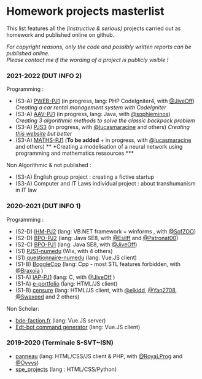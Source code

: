 # Homework projects masterlist

This list features all the *(instructive & serious)* projects carried out as homework and published online on github. 

*For copyright reasons, only the code and possibly written reports can be published online.  
Please contact me if the wording of a project is publicly visible !*

### 2021-2022 (DUT INFO 2)

Programming : 
* (S3-A) [PWEB-PJ1](https://github.com/LoganTann/PWEB-PJ1) (in progress, lang: PHP CodeIgniter4, with [@JiveOff](https://github.com/JiveOff))  
  *Creating a car rental management system with CodeIgniter*
* (S3-A) [AAV-PJ1](https://github.com/LoganTann/AAV-PJ1) (in progress, lang: Java, with [@sophieminos](https://github.com/sophieminos))  
  *Creating 3 algorithmic methods to solve the classic backpack problem*
* (S3-A) [PJS3](https://github.com/LoganTann/PJS3) (in progress, with [@lucasmaracine](https://github.com/lucasmaracine) and others)
  *Creating [this website](https://www.iledebrehat.fr/) but better*
* (S3-A) [MATHS-PJ1](https://github.com/LoganTann/MATHS-PJ1) (**To be added** + in progress, with [@lucasmaracine](https://github.com/lucasmaracine) and others)  **
  *Creating a modelisation of a neural network using programming and mathematics ressources ***

Non Algorithmic & not published : 
* (S3-A) English group project : creating a fictive startup
* (S3-A) Computer and IT Laws individual project : about transhumanism in IT law

### 2020-2021 (DUT INFO 1)

Programming :
* (S2-D) [IHM-PJ2](https://github.com/LoganTann/IHM-PJ2) (lang: VB.NET framework + winforms , with [@SofZOO](https://github.com/SofZOO))
* (S2-D) [BPO-PJ2](https://github.com/Esilff/BPO-PJ2) (lang: Java SE8, with [@Esilff](https://github.com/Esilff) and [@Patronat00](https://github.com/Patronat00))
* (S2-C) [BPO-PJ1](https://github.com/LoganTann/BPO-PJ1) (lang: Java SE8, with [@JiveOff](https://github.com/JiveOff))
* (S1) [PJS1-numedu](https://numedu.wixsite.com/site) (Wix, with 4 others)
* (S1) [questionnaire-numedu](https://github.com/LoganTann/LoganTann.github.io/tree/master/questionnaire-numedu) (lang: Vue.JS client)
* (S1-B) [BoggleCpp](https://github.com/Braxoia/BoggleCpp) (lang: Cpp - most STL features forbidden, with [@Braxoia](https://github.com/Braxoia) )
* (S1-A) [IAP-PJ1](https://github.com/LoganTann/IAP-PJ1) (lang: C, with [@JiveOff](https://github.com/JiveOff) )
* (S1-A) [e-portfolio](https://github.com/LoganTann/e-portfolio) (lang: HTML/JS client)
* (S1-B) [censure](https://github.com/LoganTann/censure) (lang: HTML/JS client, with [@elkidd](https://github.com/elkidd), [@Yan2708](https://github.com/Yan2708), [@Swaxeed](https://github.com/Swaxeed) and 2 others)

Non Scholar:
* [bde-faction.fr](https://github.com/LoganTann/bde-faction.fr) (lang: Vue.JS server)
* [Edt-bot command generator](https://logantann.github.io/perso/EDT_bot.html#config) (lang: Vue.JS client)

### 2019-2020 (Terminale S-SVT~ISN)
 
* [panneau](https://github.com/LoganTann/panneau) (lang: HTML/CSS/JS client & PHP, with [@RoyaLProg](https://github.com/RoyaLProg) and [@Ovvvs](https://github.com/Ovvvs))
* [spe_projects](https://github.com/LoganTann/spe_projects) (lang : HTML/CSS/Python)
